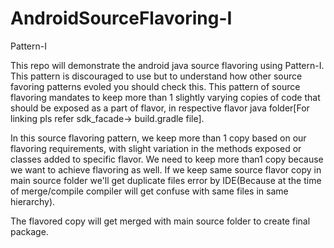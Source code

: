 # AndroidSourceFlavoring-I
Pattern-I 

This repo will demonstrate the android java source flavoring using Pattern-I. 
This pattern is discouraged to use but to understand how other source favoring patterns evoled you should check this. 
This pattern of source flavoring mandates to keep more than 1 slightly varying copies of code that should be exposed as a part of flavor, in respective flavor java folder[For linking pls refer sdk_facade-> build.gradle file].  

In this source flavoring pattern, we keep more than 1 copy based on our flavoring requirements, with slight variation in the methods exposed or classes added to specific flavor. 
We need to keep more than1 copy because we want to achieve flavoring as well. 
If we keep same source flavor copy in main source folder we'll get duplicate files error by IDE(Because at the time of merge/compile compiler will get confuse with same files in same hierarchy).

The flavored copy will get merged with main source folder to create final package.
